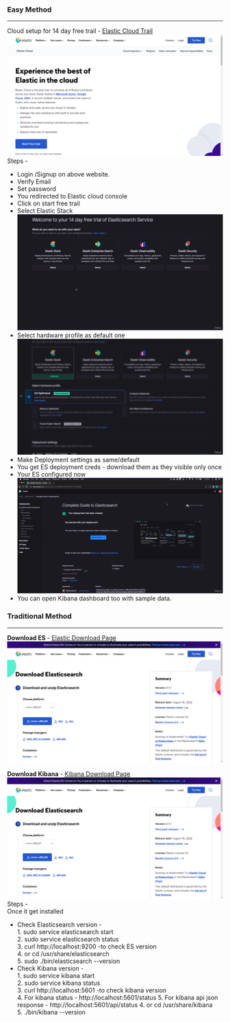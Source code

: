 ### Easy Method 
___
Cloud setup for 14 day free trail - <a href="https://www.elastic.co/cloud/cloud-trial-overview?medium=email&campaign=marketo-fallback">Elastic Cloud Trail<a/>
<img src="images/1.png">
  Steps -
  * Login /Signup on above website.
  * Verify Email
  * Set password
  * You redirected to Elastic cloud console
  * Click on start free trail
  * Select Elastic Stack <img src="images/2.png">
  * Select hardware profile as default one <img src="images/3.png">
  * Make Deployment settings as same/default 
  * You get ES deployment creds - download them as they visible only once 
  * Your ES configured now <img src="images/4.png">
  * You can open Kibana dashboard too with sample data.
  
### Traditional Method 
___
**Download ES** - <a href="https://www.elastic.co/downloads/elasticsearch">Elastic Download Page<a/>
<img src="images/5.png">
  
**Download Kibana** - <a href="https://www.elastic.co/downloads/kibana">Kibana Download Page<a/>
<img src="images/5.png"> 
  Steps -<br/>
  Once it get installed 
  * Check Elasticsearch version - <br/>1. sudo service elasticsearch start<br/>
                                  2. sudo service elasticsearch status<br/>
                                  3. curl http://localhost:9200 -to check ES version<br/>
                                  4. or cd /usr/share/elasticsearch <br/>
                                  5. sudo ./bin/elasticsearch --version<br/>
  * Check Kibana version - <br/>1. sudo service kibana start<br/>
                                  2. sudo service kibana status<br/>
                                  3. curl http://localhost:5601 -to check kibana version<br/>
                                  4. For kibana status - http://localhost:5601/status
                                  5. For kibana api json response - http://localhost:5601/api/status
                                  4. or cd /usr/share/kibana <br/>
                                  5. ./bin/kibana --version<br/>
  
